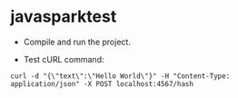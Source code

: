 # javasparktest

- Compile and run the project.

- Test cURL command:

`curl -d "{\"text\":\"Hello World\"}" -H "Content-Type: application/json" -X POST localhost:4567/hash`
